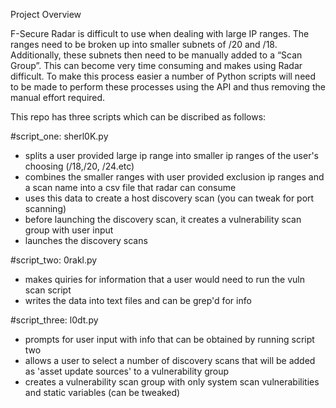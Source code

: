 Project Overview 

F-Secure Radar is difficult to use when dealing with large IP ranges. The ranges need to be broken up into smaller subnets of /20 and /18. Additionally, these subnets then need to be manually added to a “Scan Group”. This can become very time consuming and makes using Radar difficult. To make this process easier a number of Python scripts will need to be made to perform these processes using the API and thus removing the manual effort required. 

This repo has three scripts which can be discribed as follows:

#script_one: sherl0K.py
- splits a user provided large ip range into smaller ip ranges of the user's choosing (/18,/20, /24.etc) 
- combines the smaller ranges with  user provided exclusion ip ranges and a scan name into a csv file that radar can consume
- uses this data to create a host discovery scan (you can tweak for port scanning) 
- before launching the discovery scan, it creates a vulnerability scan group with user input
- launches the discovery scans

#script_two: 0rakl.py
- makes quiries for information that a user would need to run the vuln scan script
- writes the data into text files and can be grep'd for info

#script_three: l0dt.py
- prompts for user input with info that can be obtained by running script two
- allows a user to select a number of discovery scans that will be added as 'asset update sources' to a vulnerability group
- creates a vulnerability scan group with only system scan vulnerabilities and static variables (can be tweaked)
